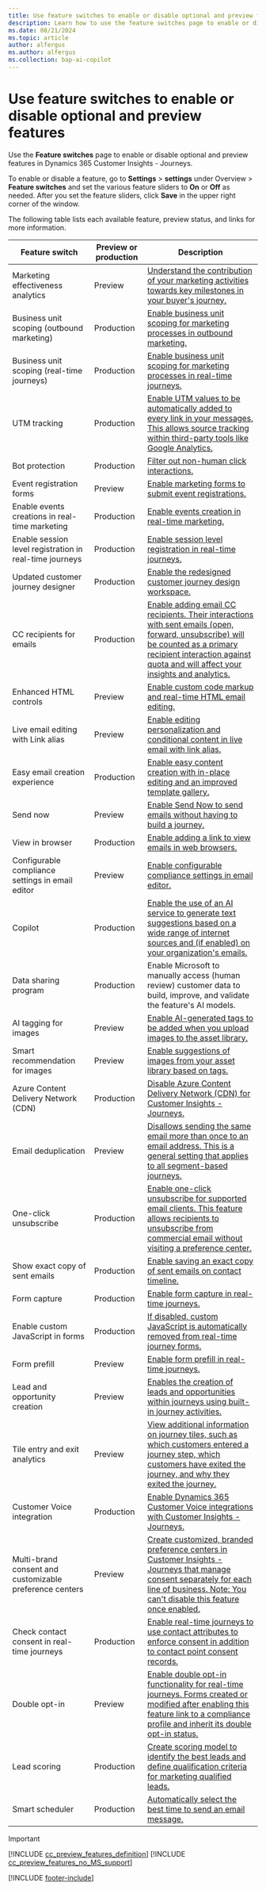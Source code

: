 ```yaml
---
title: Use feature switches to enable or disable optional and preview features
description: Learn how to use the feature switches page to enable or disable optional and preview features in Dynamics 365 Customer Insights - Journeys.
ms.date: 08/21/2024
ms.topic: article
author: alfergus
ms.author: alfergus
ms.collection: bap-ai-copilot
---
```


# Use feature switches to enable or disable optional and preview features

Use the **Feature switches** page to enable or disable optional and preview features in Dynamics 365 Customer Insights - Journeys.

To enable or disable a feature, go to **Settings** > **settings** under Overview > **Feature switches** and set the various feature sliders to **On** or **Off** as needed. After you set the feature sliders, click **Save** in the upper right corner of the window.

The following table lists each available feature, preview status, and links for more information.

| Feature switch | Preview or production | Description |
|---|---|---|
| Marketing effectiveness analytics | Preview | [Understand the contribution of your marketing activities towards key milestones in your buyer's journey.](real-time-marketing-effectiveness.md)|
| Business unit scoping (outbound marketing) | Production | [Enable business unit scoping for marketing processes in outbound marketing.](business-units.md)|
| Business unit scoping (real-time journeys)|Production| [Enable business unit scoping for marketing processes in real-time journeys.](real-time-marketing-business-units.md) |
| UTM tracking | Production | [Enable UTM values to be automatically added to every link in your messages. This allows source tracking within third-party tools like Google Analytics.](real-time-marketing-utm.md)|
| Bot protection| Production| [Filter out non-human click interactions.](bot-protection.md) |
| Event registration forms | Preview | [Enable marketing forms to submit event registrations.](event-forms.md)|
| Enable events creations in real-time marketing | Production | [Enable events creation in real-time marketing.](set-up-event.md)|
| Enable session level registration in real-time journeys| Production | [Enable session level registration in real-time journeys.](session-level-registration-outbound.md) |
| Updated customer journey designer | Production | [Enable the redesigned customer journey design workspace.](customer-journeys-create-automated-campaigns.md)|
| CC recipients for emails | Production | [Enable adding email CC recipients. Their interactions with sent emails (open, forward, unsubscribe) will be counted as a primary recipient interaction against quota and will affect your insights and analytics.](real-time-marketing-add-cc-recipients.md)|
| Enhanced HTML controls | Preview | [Enable custom code markup and real-time HTML email editing.](email-creation-with-html-edits.md) |
| Live email editing with Link alias | Preview | [Enable editing personalization and conditional content in live email with link alias.](edit-email-in-live-journey.md) |
| Easy email creation experience | Production | [Enable easy content creation with in-place editing and an improved template gallery.](real-time-marketing-email.md)|
| Send now | Preview | [Enable Send Now to send emails without having to build a journey.](email-without-journey.md)|
| View in browser | Production | [Enable adding a link to view emails in web browsers.](view-email-in-browser.md) |
| Configurable compliance settings in email editor | Preview | [Enable configurable compliance settings in email editor.](real-time-marketing-email-text-consent.md) |
| Copilot | Production | [Enable the use of an AI service to generate text suggestions based on a wide range of internet sources and (if enabled) on your organization's emails.](content-ideas.md) |
| Data sharing program | Production | Enable Microsoft to manually access (human review) customer data to build, improve, and validate the feature's AI models. |
| AI tagging for images | Preview | [Enable AI-generated tags to be added when you upload images to the asset library.](upload-images-files.md) |
| Smart recommendation for images | Preview | [Enable suggestions of images from your asset library based on tags.](upload-images-files.md) |
| Azure Content Delivery Network (CDN) | Production | [Disable Azure Content Delivery Network (CDN) for Customer Insights - Journeys.](cdn-disabling.md) |
| Email deduplication | Preview | [Disallows sending the same email more than once to an email address. This is a general setting that applies to all segment-based journeys.](email-deduplication.md) |
| One-click unsubscribe |Production | [Enable one-click unsubscribe for supported email clients. This feature allows recipients to unsubscribe from commercial email without visiting a preference center.](one-click-unsubscribe.md) |
| Show exact copy of sent emails | Production| [Enable saving an exact copy of sent emails on contact timeline.](view-previously-sent-emails.md) |
| Form capture | Production | [Enable form capture in real-time journeys.](real-time-marketing-form-capture.md) |
| Enable custom JavaScript in forms |Production | [If disabled, custom JavaScript is automatically removed from real-time journey forms.](real-time-marketing-manage-forms.md#add-custom-javascript-to-your-form) |
| Form prefill | Preview | [Enable form prefill in real-time journeys.](form-prefill.md) |
| Lead and opportunity creation | Preview | [Enables the creation of leads and opportunities within journeys using built-in journey activities.](lead-generation-overview.md) |
| Tile entry and exit analytics | Preview | [View additional information on journey tiles, such as which customers entered a journey step, which customers have exited the journey, and why they exited the journey.](real-time-marketing-tile-reference.md) |
| Customer Voice integration | Production | [Enable Dynamics 365 Customer Voice integrations with Customer Insights - Journeys.](customer-voice.md) |
| Multi-brand consent and customizable preference centers | Preview | [Create customized, branded preference centers in Customer Insights - Journeys that manage consent separately for each line of business. Note: You can't disable this feature once enabled.](compliance-overview.md) |
| Check contact consent in real-time journeys | Production| [Enable real-time journeys to use contact attributes to enforce consent in addition to contact point consent records.](real-time-marketing-compliance-settings.md) |
| Double opt-in | Preview| [Enable double opt-in functionality for real-time journeys. Forms created or modified after enabling this feature link to a compliance profile and inherit its double opt-in status.](real-time-marketing-double-opt-in.md) |
| Lead scoring | Production| [Create scoring model to identify the best leads and define qualification criteria for marketing qualified leads.](set-up-lead-scoring.md) |
| Smart scheduler | Production | [Automatically select the best time to send an email message.](automated-scheduler.md) |

> [!IMPORTANT]
> [!INCLUDE [cc_preview_features_definition](./includes/cc-preview-features-definition.md)]
> [!INCLUDE [cc_preview_features_no_MS_support](./includes/cc-preview-features-no-ms-support.md)]

[!INCLUDE [footer-include](./includes/footer-banner.md)]
